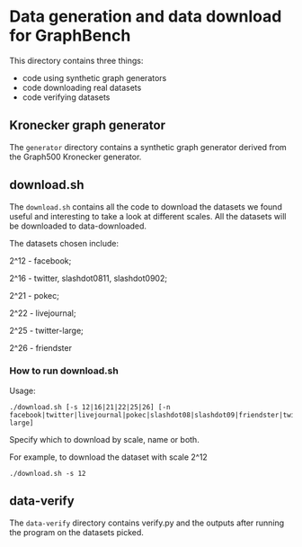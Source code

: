 # Data generation and data download for GraphBench

This directory contains three things:
* code using synthetic graph generators
* code downloading real datasets
* code verifying datasets


## Kronecker graph generator
The ```generator``` directory contains a synthetic graph generator derived from the Graph500 Kronecker generator.

## download.sh
The ```download.sh``` contains all the code to download the datasets we found useful and interesting to take a look at different scales. All the datasets will be downloaded to data-downloaded.

The datasets chosen include:

2^12 - facebook; 

2^16 - twitter, slashdot0811, slashdot0902;

2^21 - pokec;

2^22 - livejournal;

2^25 - twitter-large;

2^26 - friendster

### How to run download.sh
Usage:

```
./download.sh [-s 12|16|21|22|25|26] [-n facebook|twitter|livejournal|pokec|slashdot08|slashdot09|friendster|twitter-large]
```

Specify which to download by scale, name or both.

For example, to download the dataset with scale 2^12

```
./download.sh -s 12
```


## data-verify
The ```data-verify``` directory contains verify.py and the outputs after running the program on the datasets picked.
